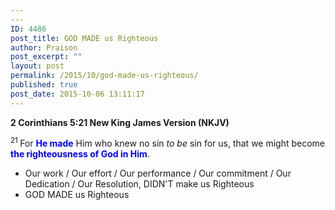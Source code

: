 ```yaml
---
---
ID: 4486
post_title: GOD MADE us Righteous
author: Praison
post_excerpt: ""
layout: post
permalink: /2015/10/god-made-us-righteous/
published: true
post_date: 2015-10-06 13:11:17
---
```

<strong><span class="passage-display-bcv">2 Corinthians 5:21
</span><span class="passage-display-version">New King James Version (NKJV)</span></strong>

<span id="en-NKJV-28899" class="text 2Cor-5-21"><sup class="versenum">21 </sup>For <span style="color: #0000ff;"><strong>He made</strong></span> Him who knew no sin <i>to be</i> sin for us, that we might become <span style="color: #0000ff;"><strong>the righteousness of God in Him</strong></span>.</span>
<ul>
	<li>Our work / Our effort / Our performance / Our commitment / Our Dedication / Our Resolution, DIDN'T make us Righteous</li>
	<li>GOD MADE us Righteous</li>
</ul>